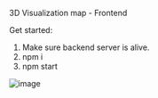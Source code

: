 3D Visualization map - Frontend

Get started:
1. Make sure backend server is alive.
2. npm i
3. npm start


![image](https://user-images.githubusercontent.com/45965276/192124610-ed15ceb0-893b-4630-a885-5b05d6fa4cc0.png)
